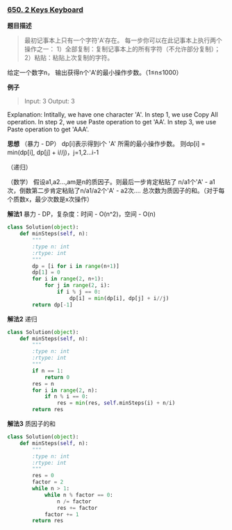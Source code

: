 ### [650. 2 Keys Keyboard](https://leetcode.com/problems/2-keys-keyboard/description/)

**题目描述**
> 最初记事本上只有一个字符'A'存在。 每一步你可以在此记事本上执行两个操作之一：
1）全部复制：复制记事本上的所有字符（不允许部分复制）；
2）粘贴：粘贴上次复制的字符。

给定一个数字n， 输出获得n个'A'的最小操作步数。（1≤n≤1000）

**例子**
> Input: 3
Output: 3

Explanation:
Intitally, we have one character 'A'.
In step 1, we use Copy All operation.
In step 2, we use Paste operation to get 'AA'.
In step 3, we use Paste operation to get 'AAA'.

**思想**
（暴力 - DP）
dp[i]表示得到i个 'A' 所需的最小操作步数。
则dp[i] = min(dp[i], dp[j] + i//j)，j=1,2...i-1

（递归）

（数学）
假设a1,a2...,am是n的质因子。则最后一步肯定粘贴了 n/a1个'A' - a1次，倒数第二步肯定粘贴了n/a1/a2个'A' - a2次.... 总次数为质因子的和。（对于每个质数x，最少次数是x次操作）

**解法1**
暴力 - DP，复杂度：时间 - O(n^2)，空间 - O(n)
```python
class Solution(object):
    def minSteps(self, n):
        """
        :type n: int
        :rtype: int
        """
        dp = [i for i in range(n+1)]
        dp[1] = 0
        for i in range(2, n+1):
            for j in range(2, i):
                if i % j == 0:
                    dp[i] = min(dp[i], dp[j] + i//j)
        return dp[-1]
```
**解法2**
递归
```python
class Solution(object):
    def minSteps(self, n):
        """
        :type n: int
        :rtype: int
        """
        if n == 1:
            return 0
        res = n
        for i in range(2, n):
            if n % i == 0:
                res = min(res, self.minSteps(i) + n/i)
        return res
```
**解法3**
质因子的和
```python
class Solution(object):
    def minSteps(self, n):
        """
        :type n: int
        :rtype: int
        """
        res = 0
        factor = 2
        while n > 1:
            while n % factor == 0:
                n /= factor
                res += factor
            factor += 1
        return res
```